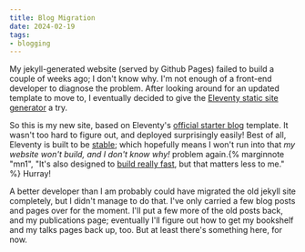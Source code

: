 ```yaml
---
title: Blog Migration
date: 2024-02-19
tags:
- blogging
---
```


My jekyll-generated website (served by Github Pages) failed to build a couple of weeks ago; I don't know why. I'm not enough of a front-end developer to diagnose the problem. After looking around for an updated template to move to, I eventually decided to give the [Eleventy static site generator](https://www.11ty.dev/) a try.

So this is my new site, based on Eleventy's [official starter blog](https://github.com/11ty/eleventy-base-blog) template. It wasn't too hard to figure out, and deployed surprisingly easily! Best of all, Eleventy is built to be [stable](https://www.11ty.dev/blog/stability/); which hopefully means I won't run into that *my website won't build, and I don't know why!* problem again.{% marginnote "mn1", "It's also designed to [build really fast](https://www.11ty.dev/docs/performance/), but that matters less to me." %} Hurray!

A better developer than I am probably could have migrated the old jekyll site completely, but I didn't manage to do that. I've only carried a few blog posts and pages over for the moment. I'll put a few more of the old posts back, and my publications page; eventually I'll figure out how to get my bookshelf and my talks pages back up, too. But at least there's something here, for now.

